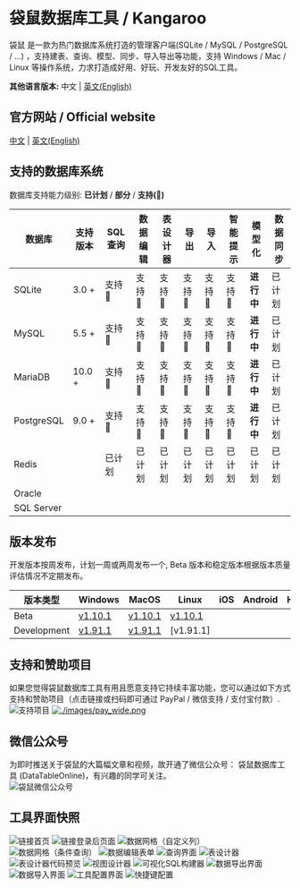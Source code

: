 # 袋鼠数据库工具 / Kangaroo
袋鼠 是一款为热门数据库系统打造的管理客户端(SQLite / MySQL / PostgreSQL / ...) ，支持建表、查询、模型、同步、导入导出等功能，支持 Windows / Mac / Linux 等操作系统，力求打造成好用、好玩、开发友好的SQL工具。

__其他语言版本:__ 中文 | [英文(English)](./README.md)

## 官方网站 / Official website
[中文](https://www.datatable.online/zh/?from=github) | [英文(English)](https://www.datatable.online/?from=github)


## 支持的数据库系统
数据库支持能力级别: __已计划__ / __部分__ / __支持(:100:)__

| 数据库       | 支持版本 | SQL 查询     | 数据编辑   | 表设计器  | 导出    | 导入    | 智能提示      | 模型化 | 数据同步 |
|-------------|---------|--------------|------------|----------|---------|--------|---------------|-------|---------|
| SQLite      | 3.0 +   | 支持:100: | 支持:100: | 支持:100: | 支持:100: | 支持:100: | 支持:100: | **进行中**  | 已计划 |
| MySQL       | 5.5 +   | 支持:100: | 支持:100: | 支持:100: | 支持:100: | 支持:100: | 支持:100: | **进行中**  | 已计划 |
| MariaDB     | 10.0 +  | 支持:100: | 支持:100: | 支持:100: | 支持:100: | 支持:100: | 支持:100: | **进行中**  | 已计划 |
| PostgreSQL  | 9.0 +   | 支持:100: | 支持:100: | 支持:100: | 支持:100: | 支持:100: | 支持:100: | **进行中**  | 已计划 |
| Redis       |         | 已计划   | 已计划   | 已计划   | 已计划   | 已计划   | 已计划   | 已计划  | 已计划 |
| Oracle      |         |           |           |           |           |           |           |          |         |
| SQL Server  |         |           |           |           |           |           |           |          |         |

## 版本发布
开发版本按周发布，计划一周或两周发布一个, Beta 版本和稳定版本根据版本质量评估情况不定期发布。

| 版本类型  | Windows         | MacOS           | Linux           | iOS             | Android         | Harmony         |
|----------|-----------------|-----------------|-----------------|-----------------|-----------------|-----------------|
| Beta | [v1.10.1](https://www.datatable.online/zh/download/v1.10.1.210731?from=github&os=windows) | [v1.10.1](https://www.datatable.online/zh/download/v1.10.1.210731?from=github&os=macos) | [v1.10.1](https://www.datatable.online/zh/download/v1.10.1.210731?from=github&os=linux) |
| Development | [v1.91.1](https://www.datatable.online/zh/download/v1.91.1.220128?from=github&os=windows) | [v1.91.1](https://www.datatable.online/zh/download/v1.91.1.220128?from=github&os=linux) | [v1.91.1] |


## 支持和赞助项目
如果您觉得袋鼠数据库工具有用且愿意支持它持续丰富功能，您可以通过如下方式支持和赞助项目（点击链接或扫码即可通过 PayPal / 微信支持 / 支付宝付款）.<br/>
![支持项目](./images/pay_wide.png) [![./images/pay_wide.png](./images/buymeacoffee.png)](https://www.buymeacoffee.com/dbkangaroo) 

## 微信公众号
为即时推送关于袋鼠的大篇幅文章和视频，故开通了微信公众号： 袋鼠数据库工具 (DataTableOnline)，有兴趣的同学可关注。 <br/>
![袋鼠微信公众号](./images/kangaroo_mp.png)

## 工具界面快照
![链接首页](./images/kangaroo-start.png)
![链接登录后页面](./images/kangaroo-tools.png)
![数据网格（自定义列）](./images/kangaroo-grid.png)
![数据网格（条件查询）](./images/kangaroo-grid2.png)
![数据编辑表单](./images/kangaroo-form.png)
![查询界面](./images/kangaroo-query.png)
![表设计器](./images/kangaroo-designer.png)
![表设计器代码预览](./images/kangaroo-designer2.png)
![视图设计器](./images/kangaroo-view.png)
![可视化SQL构建器](./images/kangaroo-sql-builder.png)
![数据导出界面](./images/kangaroo-export.png)
![数据导入界面](./images/kangaroo-import.png)
![工具配置界面](./images/kangaroo-setting.png)
![快捷键配置](./images/kangaroo-shortcut.png)
